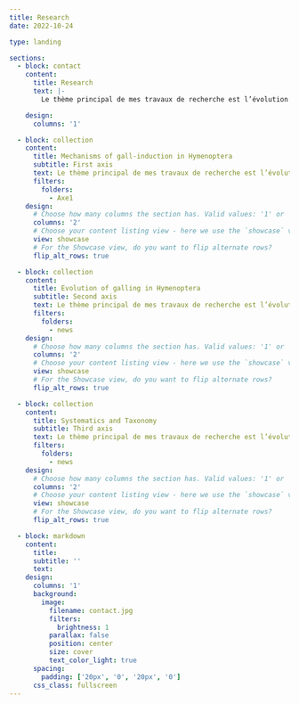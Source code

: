 ```yaml
---
title: Research
date: 2022-10-24

type: landing

sections:
  - block: contact
    content:
      title: Research
      text: |-
        Le thème principal de mes travaux de recherche est l’évolution et l’écologie chimique des interactions plante-insecte. J’étudie les processus de manipulation de la physiologie et du développement végétal par les insectes, conduisant parfois à la formation de structures appelées « galle ». Mes travaux à ce sujet peuvent être regroupés en trois axes de recherche interdépendants. Le premier axe comprend la recherche des mécanismes moléculaires impliqués dans la formation des galles d’insecte. Le deuxième axe concerne l’étude de l’évolution du mode de vie gallicole et ses conséquences adaptatives chez les insectes. Enfin, le troisième axe de mes travaux consiste en la systématique des Gracillariidés (Lepidoptera) et des Cynipidés (Hymenoptera).

    design:
      columns: '1'

  - block: collection
    content:
      title: Mechanisms of gall-induction in Hymenoptera
      subtitle: First axis
      text: Le thème principal de mes travaux de recherche est l’évolution et l’écologie chimique des interactions plante-insecte. J’étudie les processus de manipulation de la physiologie et du développement végétal par les insectes, conduisant parfois à la formation de structures appelées « galle ». Mes travaux à ce sujet peuvent être regroupés en trois axes de recherche interdépendants. Le premier axe comprend la recherche des mécanismes 
      filters:
        folders:
          - Axe1
    design:
      # Choose how many columns the section has. Valid values: '1' or '2'.
      columns: '2'
      # Choose your content listing view - here we use the `showcase` view
      view: showcase
      # For the Showcase view, do you want to flip alternate rows?
      flip_alt_rows: true

  - block: collection
    content:
      title: Evolution of galling in Hymenoptera
      subtitle: Second axis
      text: Le thème principal de mes travaux de recherche est l’évolution et l’écologie chimique des interactions plante-insecte. J’étudie les processus de manipulation de la physiologie et du développement végétal par les insectes, conduisant parfois à la formation de structures appelées « galle ». Mes travaux à ce sujet peuvent être regroupés en trois axes de recherche interdépendants. Le premier axe comprend la recherche des mécanismes 
      filters:
        folders:
          - news
    design:
      # Choose how many columns the section has. Valid values: '1' or '2'.
      columns: '2'
      # Choose your content listing view - here we use the `showcase` view
      view: showcase
      # For the Showcase view, do you want to flip alternate rows?
      flip_alt_rows: true

  - block: collection
    content:
      title: Systematics and Taxonomy
      subtitle: Third axis
      text: Le thème principal de mes travaux de recherche est l’évolution et l’écologie chimique des interactions plante-insecte. J’étudie les processus de manipulation de la physiologie et du développement végétal par les insectes, conduisant parfois à la formation de structures appelées « galle ». Mes travaux à ce sujet peuvent être regroupés en trois axes de recherche interdépendants. Le premier axe comprend la recherche des mécanismes 
      filters:
        folders:
          - news
    design:
      # Choose how many columns the section has. Valid values: '1' or '2'.
      columns: '2'
      # Choose your content listing view - here we use the `showcase` view
      view: showcase
      # For the Showcase view, do you want to flip alternate rows?
      flip_alt_rows: true

  - block: markdown
    content:
      title:
      subtitle: ''
      text:
    design:
      columns: '1'
      background:
        image: 
          filename: contact.jpg
          filters:
            brightness: 1
          parallax: false
          position: center
          size: cover
          text_color_light: true
      spacing:
        padding: ['20px', '0', '20px', '0']
      css_class: fullscreen
---
```

